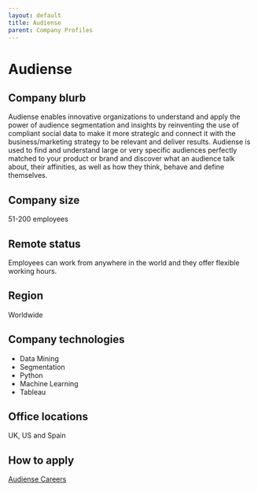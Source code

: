 ```yaml
---
layout: default
title: Audiense
parent: Company Profiles
---
```


# Audiense

## Company blurb

Audiense enables innovative organizations to understand and apply the power of audience segmentation and insights by reinventing the use of compliant social data to make it more strategic and connect it with the business/marketing strategy to be relevant and deliver results. Audiense is used to find and understand large or very specific audiences perfectly matched to your product or brand and discover what an audience talk about, their affinities, as well as how they think, behave and define themselves.
## Company size

51-200 employees

## Remote status

Employees can work from anywhere in the world and they offer flexible working hours.

## Region

Worldwide

## Company technologies

- Data Mining
- Segmentation
- Python
- Machine Learning
- Tableau


## Office locations

UK, US and Spain

## How to apply

[Audiense Careers](https://aboutus.audiense.com/careers)
